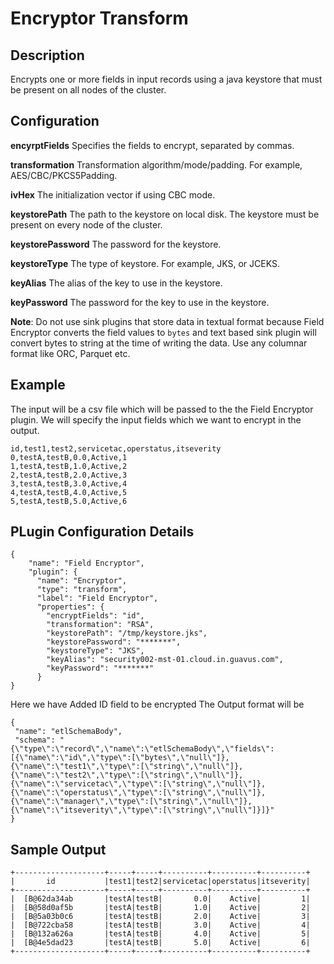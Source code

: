 # Encryptor Transform


Description
-----------
Encrypts one or more fields in input records using a java keystore 
that must be present on all nodes of the cluster.


Configuration
-------------
**encyrptFields** Specifies the fields to encrypt, separated by commas.

**transformation** Transformation algorithm/mode/padding. For example, AES/CBC/PKCS5Padding.

**ivHex** The initialization vector if using CBC mode.

**keystorePath** The path to the keystore on local disk. The keystore must be present on every node of the cluster.

**keystorePassword** The password for the keystore.

**keystoreType** The type of keystore. For example, JKS, or JCEKS.

**keyAlias** The alias of the key to use in the keystore.

**keyPassword** The password for the key to use in the keystore.


**Note**: Do not use sink plugins that store data in textual format because Field Encryptor converts the field values to `bytes` and text based sink plugin will convert bytes to string at the time of writing the data.
Use any columnar format like ORC, Parquet etc. 

Example
-------
The input will be a csv file which will be passed to the the Field Encryptor plugin.
We will specify the input fields which we want to encrypt in the output.

    id,test1,test2,servicetac,operstatus,itseverity
    0,testA,testB,0.0,Active,1
    1,testA,testB,1.0,Active,2
    2,testA,testB,2.0,Active,3
    3,testA,testB,3.0,Active,4
    4,testA,testB,4.0,Active,5
    5,testA,testB,5.0,Active,6

PLugin Configuration Details
----------------------------

    {
        "name": "Field Encryptor",
        "plugin": {
          "name": "Encryptor",
          "type": "transform",
          "label": "Field Encryptor",
          "properties": {
            "encryptFields": "id",
            "transformation": "RSA",
            "keystorePath": "/tmp/keystore.jks",
            "keystorePassword": "*******",
            "keystoreType": "JKS",
            "keyAlias": "security002-mst-01.cloud.in.guavus.com",
            "keyPassword": "*******"
          }
    }
    
Here we have Added ID field to be encrypted
The Output format will be 

    {
     "name": "etlSchemaBody",
     "schema": "{\"type\":\"record\",\"name\":\"etlSchemaBody\",\"fields\":[{\"name\":\"id\",\"type\":[\"bytes\",\"null\"]},{\"name\":\"test1\",\"type\":[\"string\",\"null\"]},{\"name\":\"test2\",\"type\":[\"string\",\"null\"]},{\"name\":\"servicetac\",\"type\":[\"string\",\"null\"]},{\"name\":\"operstatus\",\"type\":[\"string\",\"null\"]},{\"name\":\"manager\",\"type\":[\"string\",\"null\"]},{\"name\":\"itseverity\",\"type\":[\"string\",\"null\"]}]}"
    }   
    
Sample Output
-------------

    +--------------------+-----+-----+----------+----------+----------+
    |       id           |test1|test2|servicetac|operstatus|itseverity|
    +--------------------+-----+-----+----------+----------+----------+
    |  [B@62da34ab       |testA|testB|       0.0|    Active|         1|
    |  [B@58d0af5b       |testA|testB|       1.0|    Active|         2|
    |  [B@5a03b0c6       |testA|testB|       2.0|    Active|         3|
    |  [B@722cba58       |testA|testB|       3.0|    Active|         4|
    |  [B@132a626a       |testA|testB|       4.0|    Active|         5|
    |  [B@4e5dad23       |testA|testB|       5.0|    Active|         6|
    +--------------------+-----+-----+----------+----------+----------+